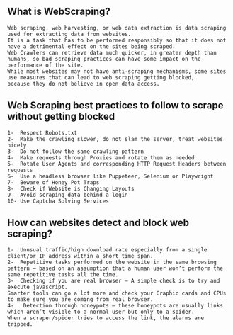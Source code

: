 ## What is WebScraping? 
    Web scraping, web harvesting, or web data extraction is data scraping used for extracting data from websites. 
    It is a task that has to be performed responsibly so that it does not have a detrimental effect on the sites being scraped. 
    Web Crawlers can retrieve data much quicker, in greater depth than humans, so bad scraping practices can have some impact on the performance of the site. 
    While most websites may not have anti-scraping mechanisms, some sites use measures that can lead to web scraping getting blocked,
    because they do not believe in open data access.

## Web Scraping best practices to follow to scrape without getting blocked
    1-  Respect Robots.txt
    2-  Make the crawling slower, do not slam the server, treat websites nicely
    3-  Do not follow the same crawling pattern
    4-  Make requests through Proxies and rotate them as needed
    5-  Rotate User Agents and corresponding HTTP Request Headers between requests
    6-  Use a headless browser like Puppeteer, Selenium or Playwright
    7-  Beware of Honey Pot Traps
    8-  Check if Website is Changing Layouts
    9-  Avoid scraping data behind a login
    10- Use Captcha Solving Services

## How can websites detect and block web scraping?
    1-  Unusual traffic/high download rate especially from a single client/or IP address within a short time span.
    2-  Repetitive tasks performed on the website in the same browsing pattern – based on an assumption that a human user won’t perform the same repetitive tasks all the time.
    3-  Checking if you are real browser – A simple check is to try and execute javascript. 
    Smarter tools can go a lot more and check your Graphic cards and CPUs to make sure you are coming from real browser.
    4-   Detection through honeypots – these honeypots are usually links which aren’t visible to a normal user but only to a spider. 
    When a scraper/spider tries to access the link, the alarms are tripped.
